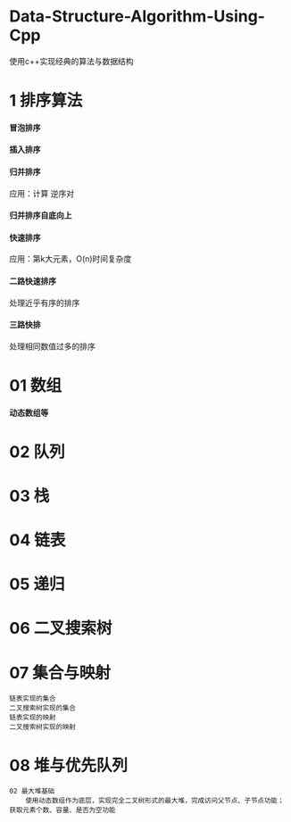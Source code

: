 # Data-Structure-Algorithm-Using-Cpp
使用c++实现经典的算法与数据结构

# 1 排序算法
#### 冒泡排序
#### 插入排序
#### 归并排序
应用：计算 逆序对 
#### 归并排序自底向上

#### 快速排序
应用：第k大元素，O(n)时间复杂度
#### 二路快速排序
处理近乎有序的排序
#### 三路快排
处理相同数值过多的排序

# 01 数组
#### 动态数组等
# 02 队列
# 03 栈
# 04 链表
# 05 递归
# 06 二叉搜索树
# 07 集合与映射
	链表实现的集合
	二叉搜索树实现的集合
	链表实现的映射
	二叉搜索树实现的映射
# 08 堆与优先队列
	02 最大堆基础
		使用动态数组作为底层，实现完全二叉树形式的最大堆，完成访问父节点、子节点功能；获取元素个数、容量、是否为空功能